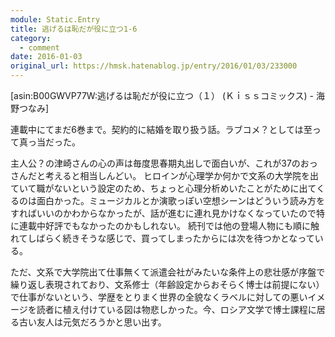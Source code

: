 ```yaml
---
module: Static.Entry
title: 逃げるは恥だが役に立つ1-6
category:
  - comment
date: 2016-01-03
original_url: https://hmsk.hatenablog.jp/entry/2016/01/03/233000
---
```


[asin:B00GWVP77W:逃げるは恥だが役に立つ（１） (Ｋｉｓｓコミックス) - 海野つなみ]

連載中にてまだ6巻まで。契約的に結婚を取り扱う話。ラブコメ？としては至って真っ当だった。

主人公？の津崎さんの心の声は毎度思春期丸出しで面白いが、これが37のおっさんだと考えると相当しんどい。
ヒロインが心理学か何かで文系の大学院を出ていて職がないという設定のため、ちょっと心理分析めいたことがために出てくるのは面白かった。ミュージカルとか演歌っぽい空想シーンはどういう読み方をすればいいのかわからなかったが、話が進むに連れ見かけなくなっていたので特に連載中好評でもなかったのかもしれない。
続刊では他の登場人物にも順に触れてしばらく続きそうな感じで、買ってしまったからには次を待つかとなっている。

ただ、文系で大学院出て仕事無くて派遣会社がみたいな条件上の悲壮感が序盤で繰り返し表現されており、文系修士（年齢設定からおそらく博士は前提にない）で仕事がないという、学歴をとりまく世界の全貌なくラベルに対しての悪いイメージを読者に植え付けている図は物悲しかった。今、ロシア文学で博士課程に居る古い友人は元気だろうかと思い出す。
